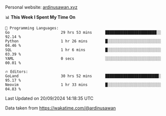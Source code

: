 Personal website: [ardinusawan.xyz](https://ardinusawan.xyz)

<!--START_SECTION:waka-->
📊 **This Week I Spent My Time On** 

```text
💬 Programming Languages: 
Go                       29 hrs 53 mins      ███████████████████████░░   92.14 % 
Python                   1 hr 26 mins        █░░░░░░░░░░░░░░░░░░░░░░░░   04.46 % 
SQL                      1 hr 6 mins         █░░░░░░░░░░░░░░░░░░░░░░░░   03.39 % 
YAML                     0 secs              ░░░░░░░░░░░░░░░░░░░░░░░░░   00.01 % 

🔥 Editors: 
GoLand                   30 hrs 52 mins      ████████████████████████░   95.17 % 
Neovim                   1 hr 33 mins        █░░░░░░░░░░░░░░░░░░░░░░░░   04.83 % 
```


 Last Updated on 20/09/2024 14:18:35 UTC
<!--END_SECTION:waka-->
Data taken from https://wakatime.com/@ardinusawan
